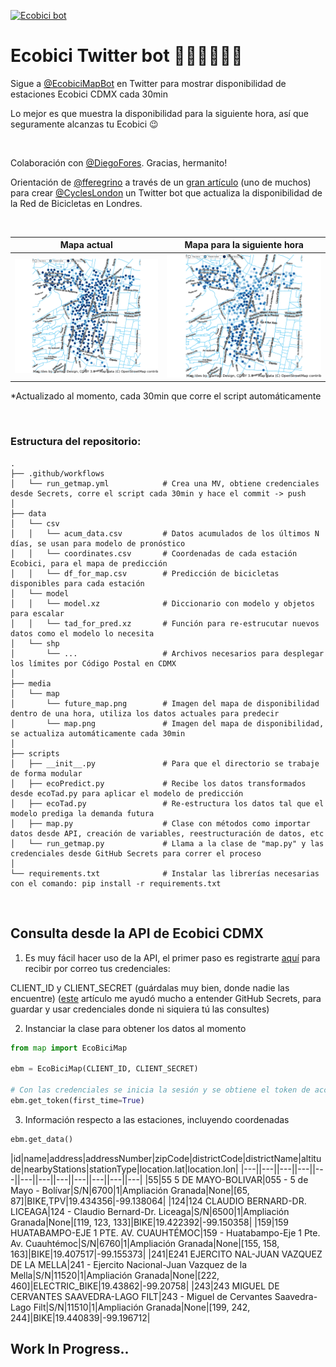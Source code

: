 [![Ecobici bot](https://github.com/Afroefras/ecobici_bot/actions/workflows/run_getmap.yml/badge.svg)](https://github.com/Afroefras/ecobici_bot/actions/workflows/run_getmap.yml)


# Ecobici Twitter bot 🚴🏾‍♀️🚴🏾‍♂️
Sigue a [@EcobiciMapBot](https://twitter.com/EcobiciMapBot) en Twitter para mostrar disponibilidad de estaciones Ecobici CDMX cada 30min

Lo mejor es que muestra la disponibilidad para la siguiente hora, así que seguramente alcanzas tu Ecobici 😉

<br>

Colaboración con [@DiegoFores](https://github.com/DiegoFores). Gracias, hermanito!

Orientación de [@fferegrino](https://github.com/fferegrino/) a través de un [gran artículo](https://feregri.no/lambda-tweet-parte-1-github-aws-twitter/) (uno de muchos) para crear [@CyclesLondon](https://twitter.com/CyclesLondon) un Twitter bot que actualiza la disponibilidad de la Red de Bicicletas en Londres.
 
 
 <br>

Mapa actual            |  Mapa para la siguiente hora
:-------------------------:|:-------------------------:
![](media/map/map.png?raw=true "Ecobici Map")  |  ![](media/map/future_map.png?raw=true "Ecobici Future Map")

*Actualizado al momento, cada 30min que corre el script automáticamente


<br>

### Estructura del repositorio:
    .
    ├── .github/workflows
    │   └── run_getmap.yml            # Crea una MV, obtiene credenciales desde Secrets, corre el script cada 30min y hace el commit -> push
    │
    ├── data
    │   └── csv
    │   │   └── acum_data.csv         # Datos acumulados de los últimos N días, se usan para modelo de pronóstico
    │   │   └── coordinates.csv       # Coordenadas de cada estación Ecobici, para el mapa de predicción
    │   │   └── df_for_map.csv        # Predicción de bicicletas disponibles para cada estación
    │   └── model
    │   │   └── model.xz              # Diccionario con modelo y objetos para escalar
    │   │   └── tad_for_pred.xz       # Función para re-estrucutar nuevos datos como el modelo lo necesita
    │   └── shp
    │       └── ...                   # Archivos necesarios para desplegar los límites por Código Postal en CDMX
    │
    ├── media
    │   └── map
    │       └── future_map.png        # Imagen del mapa de disponibilidad dentro de una hora, utiliza los datos actuales para predecir
    │       └── map.png               # Imagen del mapa de disponibilidad, se actualiza automáticamente cada 30min
    │
    ├── scripts
    │   ├── __init__.py               # Para que el directorio se trabaje de forma modular
    │   ├── ecoPredict.py             # Recibe los datos transformados desde ecoTad.py para aplicar el modelo de predicción
    │   ├── ecoTad.py                 # Re-estructura los datos tal que el modelo prediga la demanda futura
    │   ├── map.py                    # Clase con métodos como importar datos desde API, creación de variables, reestructuración de datos, etc
    │   └── run_getmap.py             # Llama a la clase de "map.py" y las credenciales desde GitHub Secrets para correr el proceso
    │
    └── requirements.txt              # Instalar las librerías necesarias con el comando: pip install -r requirements.txt

<br>


## Consulta desde la API de Ecobici CDMX

1. Es muy fácil hacer uso de la API, el primer paso es registrarte [aquí](https://www.ecobici.cdmx.gob.mx/es/informacion-del-servicio/open-data) para recibir por correo tus credenciales: 

CLIENT_ID y CLIENT_SECRET (guárdalas muy bien, donde nadie las encuentre) 
([este](https://canovasjm.netlify.app/2021/01/12/github-secrets-from-python-and-r/) artículo me ayudó mucho a entender GitHub Secrets, para guardar y usar credenciales donde ni siquiera tú las consultes)


2. Instanciar la clase para obtener los datos al momento
```python
from map import EcoBiciMap

ebm = EcoBiciMap(CLIENT_ID, CLIENT_SECRET)

# Con las credenciales se inicia la sesión y se obtiene el token de acceso
ebm.get_token(first_time=True)
```


3. Información respecto a las estaciones, incluyendo coordenadas
```python
ebm.get_data()
```
|id|name|address|addressNumber|zipCode|districtCode|districtName|altitude|nearbyStations|stationType|location.lat|location.lon|
|---||---||---||---||---||---||---||---||---||---||---||---|
|55|55 5 DE MAYO-BOLIVAR|055 - 5 de Mayo - Bolívar|S/N|6700|1|Ampliación Granada|None|[65, 87]|BIKE,TPV|19.434356|-99.138064|
|124|124 CLAUDIO BERNARD-DR. LICEAGA|124 - Claudio Bernard-Dr. Liceaga|S/N|6500|1|Ampliación Granada|None|[119, 123, 133]|BIKE|19.422392|-99.150358|
|159|159 HUATABAMPO-EJE 1 PTE. AV. CUAUHTÉMOC|159 - Huatabampo-Eje 1 Pte. Av. Cuauhtémoc|S/N|6760|1|Ampliación Granada|None|[155, 158, 163]|BIKE|19.407517|-99.155373|
|241|E241 EJERCITO NAL-JUAN VAZQUEZ DE LA MELLA|241 - Ejercito Nacional-Juan Vazquez de la Mella|S/N|11520|1|Ampliación Granada|None|[222, 460]|ELECTRIC_BIKE|19.43862|-99.20758|
|243|243 MIGUEL DE CERVANTES SAAVEDRA-LAGO FILT|243 - Miguel de Cervantes Saavedra-Lago Filt|S/N|11510|1|Ampliación Granada|None|[199, 242, 244]|BIKE|19.440839|-99.196712|




## Work In Progress..

